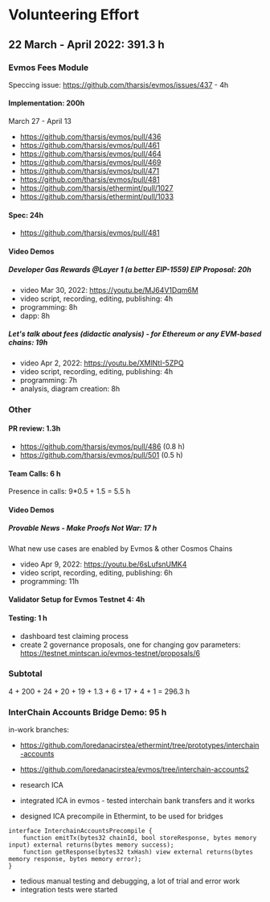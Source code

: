# Volunteering Effort

## 22 March - April 2022: 391.3 h

### Evmos Fees Module

Speccing issue: https://github.com/tharsis/evmos/issues/437 - 4h

#### Implementation: 200h

March 27 - April 13

- https://github.com/tharsis/evmos/pull/436
- https://github.com/tharsis/evmos/pull/461
- https://github.com/tharsis/evmos/pull/464
- https://github.com/tharsis/evmos/pull/469
- https://github.com/tharsis/evmos/pull/471
- https://github.com/tharsis/evmos/pull/481
- https://github.com/tharsis/ethermint/pull/1027
- https://github.com/tharsis/ethermint/pull/1033

#### Spec: 24h
- https://github.com/tharsis/evmos/pull/481

#### Video Demos

##### Developer Gas Rewards @Layer 1 (a better EIP-1559) EIP Proposal: 20h

- video Mar 30, 2022: https://youtu.be/MJ64V1Dqm6M
- video script, recording, editing, publishing: 4h
- programming: 8h
- dapp: 8h

##### Let's talk about fees (didactic analysis) - for Ethereum or any EVM-based chains: 19h

- video Apr 2, 2022: https://youtu.be/XMlNtI-5ZPQ
- video script, recording, editing, publishing: 4h
- programming: 7h
- analysis, diagram creation: 8h


### Other

#### PR review: 1.3h
- https://github.com/tharsis/evmos/pull/486 (0.8 h)
- https://github.com/tharsis/evmos/pull/501 (0.5 h)

#### Team Calls: 6 h

Presence in calls: 9*0.5 + 1.5 = 5.5 h

#### Video Demos

##### Provable News - Make Proofs Not War: 17 h

What new use cases are enabled by Evmos & other Cosmos Chains 

- video Apr 9, 2022: https://youtu.be/6sLufsnUMK4
- video script, recording, editing, publishing: 6h
- programming: 11h

#### Validator Setup for Evmos Testnet 4: 4h

#### Testing: 1 h

- dashboard test claiming process
- create 2 governance proposals, one for changing gov parameters: https://testnet.mintscan.io/evmos-testnet/proposals/6

### Subtotal

4 + 200 + 24 + 20 + 19 + 1.3 + 6 + 17 + 4 + 1 = 296.3 h

### InterChain Accounts Bridge Demo: 95 h

in-work branches:
- https://github.com/loredanacirstea/ethermint/tree/prototypes/interchain-accounts
- https://github.com/loredanacirstea/evmos/tree/interchain-accounts2

- research ICA
- integrated ICA in evmos - tested interchain bank transfers and it works
- designed ICA precompile in Ethermint, to be used for bridges

```solidity
interface InterchainAccountsPrecompile {
    function emitTx(bytes32 chainId, bool storeResponse, bytes memory input) external returns(bytes memory success);
    function getResponse(bytes32 txHash) view external returns(bytes memory response, bytes memory error);
}
```
- tedious manual testing and debugging, a lot of trial and error work
- integration tests were started


